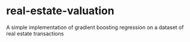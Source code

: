 # real-estate-valuation
A simple implementation of gradient boosting regression on a dataset of real estate transactions

